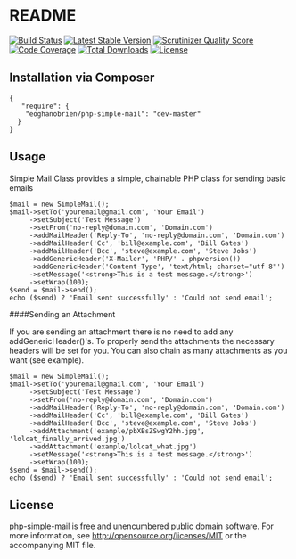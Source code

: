 # README

[![Build Status](https://travis-ci.org/eoghanobrien/php-simple-mail.png?branch=master)](https://travis-ci.org/eoghanobrien/php-simple-mail) [![Latest Stable Version](https://poser.pugx.org/eoghanobrien/php-simple-mail/v/stable.png)](https://packagist.org/packages/eoghanobrien/php-simple-mail) [![Scrutinizer Quality Score](https://scrutinizer-ci.com/g/eoghanobrien/php-simple-mail/badges/quality-score.png?s=a6850c4ef51c0d56ed50513d3749d6c1617dfaff)](https://scrutinizer-ci.com/g/eoghanobrien/php-simple-mail/) [![Code Coverage](https://scrutinizer-ci.com/g/eoghanobrien/php-simple-mail/badges/coverage.png?s=d167e7faf23471deeef69d26ff23812a64e74326)](https://scrutinizer-ci.com/g/eoghanobrien/php-simple-mail/) [![Total Downloads](https://poser.pugx.org/eoghanobrien/php-simple-mail/downloads.png)](https://packagist.org/packages/eoghanobrien/php-simple-mail) [![License](https://poser.pugx.org/eoghanobrien/php-simple-mail/license.png)](https://packagist.org/packages/eoghanobrien/php-simple-mail)

## Installation via Composer

    {
       "require": {
        "eoghanobrien/php-simple-mail": "dev-master"
      }
    }

## Usage

Simple Mail Class provides a simple, chainable PHP class for sending basic emails

    $mail = new SimpleMail();
    $mail->setTo('youremail@gmail.com', 'Your Email')
         ->setSubject('Test Message')
         ->setFrom('no-reply@domain.com', 'Domain.com')
         ->addMailHeader('Reply-To', 'no-reply@domain.com', 'Domain.com')
         ->addMailHeader('Cc', 'bill@example.com', 'Bill Gates')
         ->addMailHeader('Bcc', 'steve@example.com', 'Steve Jobs')
         ->addGenericHeader('X-Mailer', 'PHP/' . phpversion())
         ->addGenericHeader('Content-Type', 'text/html; charset="utf-8"')
         ->setMessage('<strong>This is a test message.</strong>')
         ->setWrap(100);
    $send = $mail->send();
    echo ($send) ? 'Email sent successfully' : 'Could not send email';


####Sending an Attachment

If you are sending an attachment there is no need to add any addGenericHeader()'s. To properly send the attachments the necessary headers will be set for you. You can also chain as many attachments as you want (see example).

    $mail = new SimpleMail();
    $mail->setTo('youremail@gmail.com', 'Your Email')
         ->setSubject('Test Message')
         ->setFrom('no-reply@domain.com', 'Domain.com')
         ->addMailHeader('Reply-To', 'no-reply@domain.com', 'Domain.com')
         ->addMailHeader('Cc', 'bill@example.com', 'Bill Gates')
         ->addMailHeader('Bcc', 'steve@example.com', 'Steve Jobs')
         ->addAttachment('example/pbXBsZSwgY2hh.jpg', 'lolcat_finally_arrived.jpg')
         ->addAttachment('example/lolcat_what.jpg')
         ->setMessage('<strong>This is a test message.</strong>')
         ->setWrap(100);
    $send = $mail->send();
    echo ($send) ? 'Email sent successfully' : 'Could not send email';

## License
php-simple-mail is free and unencumbered public domain software. For more information, see http://opensource.org/licenses/MIT or the accompanying MIT file.

